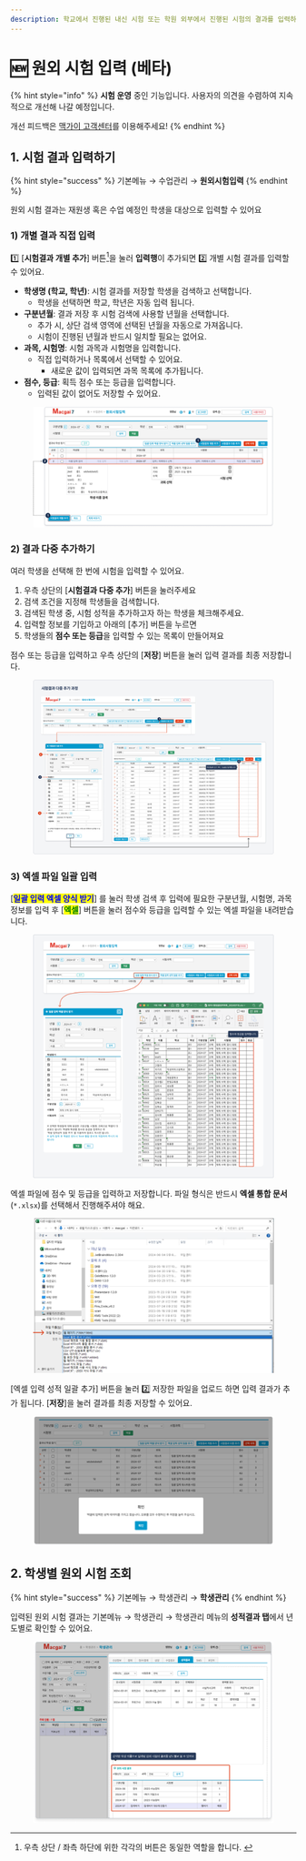 ```yaml
---
description: 학교에서 진행된 내신 시험 또는 학원 외부에서 진행된 시험의 결과를 입력하고 학생별로 조회할 수 있어요.
---
```


# 🆕 원외 시험 입력 (베타)

{% hint style="info" %}
**시험 운영** 중인 기능입니다. 사용자의 의견을 수렴하여 지속적으로 개선해 나갈 예정입니다.

개선 피드백은 [맥가이 고객센터](https://macgai7.channel.io/home)를 이용해주세요!
{% endhint %}

## 1. 시험 결과 입력하기

{% hint style="success" %}
기본메뉴 →  수업관리 →  **원외시험입력**
{% endhint %}

원외 시험 결과는 재원생 혹은 수업 예정인 학생을 대상으로 입력할 수 있어요

### 1) 개별 결과 직접 입력

1️⃣ \[**시험결과 개별 추가**] 버튼[^1]을 눌러 **입력행**이 추가되면 2️⃣ 개별 시험 결과를 입력할 수 있어요.

* **학생명 (학교, 학년)**: 시험 결과를 저장할 학생을 검색하고 선택합니다.
  * 학생을 선택하면 학교, 학년은 자동 입력 됩니다.
* **구분년월**: 결과 저장 후 시험 검색에 사용할 년월을 선택합니다.
  * 추가 시, 상단 검색 영역에 선택된 년월을 자동으로 가져옵니다.
  * 시험이 진행된 년월과 반드시 일치할 필요는 없어요.
* **과목, 시험명**: 시험 과목과 시험명을 입력합니다.&#x20;
  * 직접 입력하거나 목록에서 선택할 수 있어요.
    * 새로운 값이 입력되면 과목 목록에 추가됩니다.
* **점수, 등급**: 획득 점수 또는 등급을 입력합니다.&#x20;
  * 입력된 값이 없어도 저장할 수 있어요.

<figure><img src="../.gitbook/assets/image (1) (1).png" alt=""><figcaption></figcaption></figure>

### 2) 결과 다중 추가하기

여러 학생을 선택해 한 번에 시험을 입력할 수 있어요.&#x20;

1. 우측 상단의 \[**시험결과 다중 추가**] 버튼을 눌러주세요
2. 검색 조건을 지정해 학생들을 검색합니다.
3. 검색된 학생 중, 시험 성적을 추가하고자 하는 학생을 체크해주세요.
4. 입력할 정보를 기입하고 아래의 \[추가] 버튼을 누르면
5. 학생들의 **점수 또는 등급**을 입력할 수 있는 목록이 만들어져요

점수 또는 등급을 입력하고 우측 상단의 \[**저장**] 버튼을 눌러 입력 결과를 최종 저장합니다.

<figure><img src="../.gitbook/assets/image (7).png" alt=""><figcaption></figcaption></figure>

### 3) 엑셀 파일 일괄 입력

\[<mark style="color:blue;">**일괄 입력 엑셀 양식 받기**</mark>] 를 눌러 학생 검색 후 입력에 필요한 구분년월, 시험명, 과목 정보를 입력 후 \[<mark style="color:green;">**엑셀**</mark>] 버튼을 눌러 점수와 등급을 입력할 수 있는 엑셀 파일을 내려받습니다.

<figure><img src="../.gitbook/assets/image (4).png" alt=""><figcaption></figcaption></figure>

엑셀 파일에 점수 및 등급을 입력하고 저장합니다. 파일 형식은 반드시 **엑셀 통합 문서** (`*.xlsx`)를 선택해서 진행해주셔야 해요.

<figure><img src="../.gitbook/assets/image (2) (1).png" alt=""><figcaption></figcaption></figure>

\[엑셀 입력 성적 일괄 추가] 버튼을 눌러 2️⃣ 저장한 파일을 업로드 하면 입력 결과가 추가 됩니다.  \[**저장**]을 눌러 결과를 최종 저장할 수 있어요.

<figure><img src="../.gitbook/assets/image (5).png" alt=""><figcaption></figcaption></figure>

## 2. 학생별 원외 시험 조회

{% hint style="success" %}
기본메뉴 →  학생관리 → **학생관리**
{% endhint %}

입력된 원외 시험 결과는 기본메뉴 → 학생관리 → 학생관리 메뉴의 **성적결과 탭**에서 년도별로 확인할 수 있어요.

<figure><img src="../.gitbook/assets/image (9).png" alt=""><figcaption></figcaption></figure>

[^1]: 우측 상단 / 좌측 하단에 위한 각각의 버튼은 동일한 역할을 합니다.&#x20;
